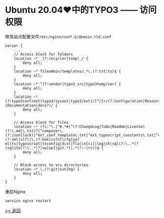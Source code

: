 # Ubuntu 20.04♥中的TYPO3 —— 访问权限

修改站点配置文件`/etc/nginx/conf.d/domain.tld.conf`

    server {
        ...
        // Access block for folders
        location ~* _(?:recycler|temp)_/ {
            deny all;
        }
        location ~* fileadmin/templates/.*\.(?:txt|ts)$ {
            deny all;
        }
        location ~* ^(?:vendor|typo3_src|typo3temp/var) {
            deny all;
        }
        location ~* (?:typo3conf/ext|typo3/sysext|typo3/ext)/[^/]+/(?:Configuration|Resources/Private|Tests?|Documentation|docs?)/ {
            deny all;
        }
        
        // Access block for files
        location ~* (?i:^\.|^#.*#|^(?:ChangeLog|ToDo|Readme|License)(?:\.md|\.txt)?|^composer\.(?:json|lock)|^ext_conf_template\.txt|^ext_typoscript_constants\.txt|^ext_typoscript_setup\.txt|flexform[^.]*\.xml|locallang[^.]*\.(?:xml|xlf)|\.(?:bak|co?nf|cfg|ya?ml|ts|typoscript|tsconfig|dist|fla|in[ci]|log|sh|sql(?:\..*)?|sqlite(?:\..*)?|sw[op]|git.*)|.*(?:~|rc))$ {
            deny all;
        }
        
        // Block access to vcs directories
        location ~* \.(?:git|svn|hg) {
            deny all;
        }
    }

重启Nginx

    service nginx restart

[<< 返回](README.md)